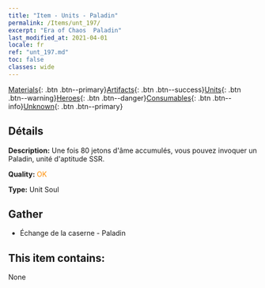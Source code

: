 ```yaml
---
title: "Item - Units - Paladin"
permalink: /Items/unt_197/
excerpt: "Era of Chaos  Paladin"
last_modified_at: 2021-04-01
locale: fr
ref: "unt_197.md"
toc: false
classes: wide
---
```

 [Materials](/fr/Items/){: .btn .btn--primary}[Artifacts](/fr/Items/Artifacts/){: .btn .btn--success}[Units](/fr/Items/Units/){: .btn .btn--warning}[Heroes](/fr/Items/Heroes/){: .btn .btn--danger}[Consumables](/fr/Items/Consumables/){: .btn .btn--info}[Unknown](/fr/Items/Unknown/){: .btn .btn--primary}

## Détails
 **Description:** Une fois 80 jetons d'âme accumulés, vous pouvez invoquer un Paladin, unité d'aptitude SSR.

 **Quality:** <span style="color: #FF8C00">OK</span>

 **Type:** Unit Soul

## Gather

*    Échange de la caserne - Paladin 

## This item contains:

  None

